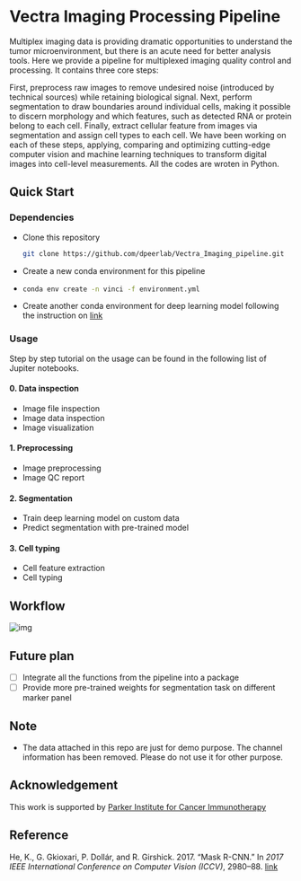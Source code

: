 # Vectra Imaging Processing Pipeline

Multiplex imaging data is providing dramatic opportunities to understand the tumor microenvironment, but there is an acute need for better analysis tools. Here we provide a pipeline for multiplexed imaging quality control and processing. It contains three core steps: 

First, preprocess raw images to remove undesired noise (introduced by technical sources) while retaining biological signal. Next, perform segmentation to draw boundaries around individual cells, making it possible to discern morphology and which features, such as detected RNA or protein belong to each cell. Finally, extract cellular feature from images via segmentation and assign cell types to each cell.  We have been working on each of these steps, applying, comparing and optimizing cutting-edge computer vision and machine learning techniques to transform digital images into cell-level measurements. All the codes are wroten in Python.





## Quick Start 

### Dependencies

* Clone this repository

  ```bash
  git clone https://github.com/dpeerlab/Vectra_Imaging_pipeline.git
  ```

* Create a new conda environment for this pipeline 

* ```bash
  conda env create -n vinci -f environment.yml 
  ```

* Create another conda environment for deep learning model following the instruction on [link](https://github.com/dpeerlab/Mask_R-CNN_cell)



### Usage

Step by step tutorial on the usage can be found in the following list of Jupiter notebooks.

#### 0. Data inspection

* Image file inspection
* Image data inspection
* Image visualization 

#### 1. Preprocessing 

* Image preprocessing 
* Image QC report 

#### 2. Segmentation 

* Train deep learning model on custom data
* Predict segmentation with pre-trained model

#### 3. Cell typing

* Cell feature extraction
* Cell typing

## Workflow

![img](./resource/figure/pipeline_overview.png)

## Future plan 

- [ ] Integrate all the functions from the pipeline into a package 
- [ ] Provide more pre-trained weights for segmentation task on different marker panel 

## Note

 * The data attached in this repo are just for demo purpose. The channel information has been removed. Please do not use it for other purpose.

## Acknowledgement 

This work is supported by [Parker Institute for Cancer Immunotherapy](https://www.parkerici.org/)



## Reference

He, K., G. Gkioxari, P. Dollár, and R. Girshick. 2017. “Mask R-CNN.” In *2017 IEEE International Conference on Computer Vision (ICCV)*, 2980–88. [link](https://arxiv.org/abs/1703.06870)



